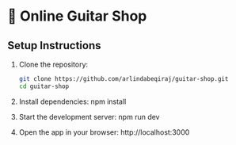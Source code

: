 # 🎸 Online Guitar Shop

## Setup Instructions

1. Clone the repository:
   ```bash
   git clone https://github.com/arlindabeqiraj/guitar-shop.git
   cd guitar-shop

2. Install dependencies:
   npm install
   
3. Start the development server:
   npm run dev

4. Open the app in your browser:
   http://localhost:3000

